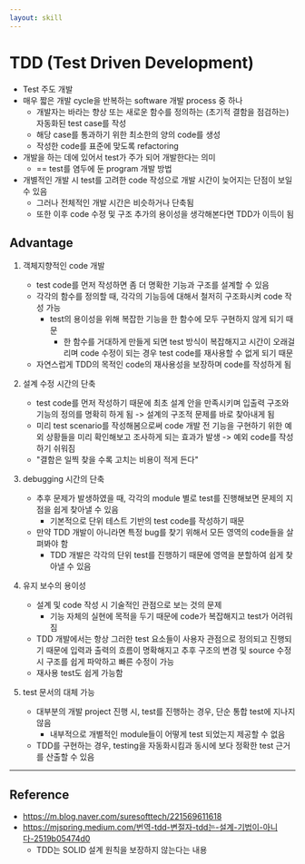 ```yaml
---
layout: skill
---
```


# TDD (Test Driven Development)

- Test 주도 개발
- 매우 짧은 개발 cycle을 반복하는 software 개발 process 중 하나
    - 개발자는 바라는 향상 또는 새로운 함수를 정의하는 (초기적 결함을 점검하는) 자동화된 test case를 작성
    - 해당 case를 통과하기 위한 최소한의 양의 code를 생성
    - 작성한 code를 표준에 맞도록 refactoring
- 개발을 하는 데에 있어서 test가 주가 되어 개발한다는 의미
    - == test를 염두에 둔 program 개발 방법
- 개별적인 개발 시 test를 고려한 code 작성으로 개발 시간이 늦어지는 단점이 보일 수 있음
    - 그러나 전체적인 개발 시간은 비슷하거나 단축됨
    - 또한 이후 code 수정 및 구조 추가의 용이성을 생각해본다면 TDD가 이득이 됨

## Advantage

1. 객체지향적인 code 개발
    - test code를 먼저 작성하면 좀 더 명확한 기능과 구조를 설계할 수 있음
    - 각각의 함수를 정의할 때, 각각의 기능등에 대해서 철저히 구조화시켜 code 작성 가능
        - test의 용이성을 위해 복잡한 기능을 한 함수에 모두 구현하지 않게 되기 때문
            - 한 함수를 거대하게 만들게 되면 test 방식이 복잡해지고 시간이 오래걸리며 code 수정이 되는 경우 test code를 재사용할 수 없게 되기 때문
    - 자연스럽게 TDD의 목적인 code의 재사용성을 보장하며 code를 작성하게 됨

2. 설계 수정 시간의 단축
    - test code를 먼저 작성하기 때문에 최초 설계 안을 만족시키며 입출력 구조와 기능의 정의를 명확히 하게 됨 -> 설계의 구조적 문제를 바로 찾아내게 됨
    - 미리 test scenario를 작성해봄으로써 code 개발 전 기능을 구현하기 위한 예외 상황들을 미리 확인해보고 조사하게 되는 효과가 발생 -> 예외 code를 작성하기 쉬워짐
    - "결함은 일찍 찾을 수록 고치는 비용이 적게 든다"

3. debugging 시간의 단축
    - 추후 문제가 발생하였을 때, 각각의 module 별로 test를 진행해보면 문제의 지점을 쉽게 찾아낼 수 있음
        - 기본적으로 단위 테스트 기반의 test code를 작성하기 때문 
    - 만약 TDD 개발이 아니라면 특정 bug를 찾기 위해서 모든 영역의 code들을 살펴봐야 함
        - TDD 개발은 각각의 단위 test를 진행하기 때문에 영역을 분할하여 쉽게 찾아낼 수 있음

4. 유지 보수의 용이성
    - 설계 및 code 작성 시 기술적인 관점으로 보는 것의 문제
        - 기능 자체의 실현에 목적을 두기 때문에 code가 복잡해지고 test가 어려워짐
    - TDD 개발에서는 항상 그러한 test 요소들이 사용자 관점으로 정의되고 진행되기 때문에 입력과 출력의 흐름이 명확해지고 추후 구조의 변경 및 source 수정 시 구조를 쉽게 파악하고 빠른 수정이 가능
    - 재사용 test도 쉽게 가능함

5. test 문서의 대체 가능
    - 대부분의 개발 project 진행 시, test를 진행하는 경우, 단순 통합 test에 지나지 않음
        - 내부적으로 개별적인 module들이 어떻게 test 되었는지 제공할 수 없음
    - TDD를 구현하는 경우, testing을 자동화시킴과 동시에 보다 정확한 test 근거를 산출할 수 있음

---

## Reference

- https://m.blog.naver.com/suresofttech/221569611618
- https://mjspring.medium.com/번역-tdd-변절자-tdd는-설계-기법이-아니다-2519b05474d0
    - TDD는 SOLID 설계 원칙을 보장하지 않는다는 내용
